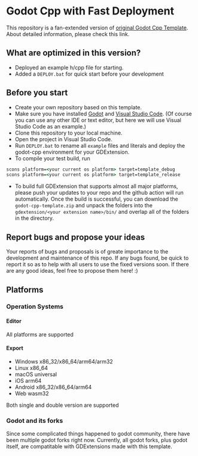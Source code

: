 # Godot Cpp with Fast Deployment
This repository is a fan-extended version of [original Godot Cpp Template](https://github.com/godotengine/godot-cpp-template). About detailed information, please check this link.

## What are optimized in this version?
* Deployed an example h/cpp file for starting.
* Added a `DEPLOY.bat` for quick start before your development

## Before you start
* Create your own repository based on this template.
* Make sure you have installed [Godot](https://godotengine.org/download) and [Visual Studio Code](https://code.visualstudio.com/download). (Of course you can use any other IDE or text editor, but here we will use Visual Studio Code as an example.)
* Clone this repository to your local machine.
* Open the project in Visual Studio Code.
* Run `DEPLOY.bat` to rename all `example` files and literals and deploy the godot-cpp environment for your GDExtension.
* To compile your test build, run 
```bat
scons platform=<your current os platform> target=template_debug
scons platform=<your current os platform> target=template_release
```
* To build full GDExtension that supports almost all major platforms, please push your updates to your repo and the github action will run automatically. Once the build is successful, you can download the `godot-cpp-template.zip` and unpack the folders into the `gdextension/<your extension name>/bin/` and overlap all of the folders in the directory.

## Report bugs and propose your ideas

Your reports of bugs and proposals is of greate importance to the development and maintenance of this repo. If any bugs found, be quick to report it so as to help with all users to use the fixed versions soon. If there are any good ideas, feel free to propose them here! :)

## Platforms

### Operation Systems

#### Editor

All platforms are supported

#### Export

* Windows x86_32/x86_64/arm64/arm32
* Linux x86_64
* macOS universal
* iOS arm64
* Android x86_32/x86_64/arm64
* Web wasm32

Both single and double version are supported

### Godot and its forks

Since some complicated things happened to godot community, there have been multiple godot forks right now.
Currently, all godot forks, plus godot itself, are compatitable with GDExtensions made with this template.
